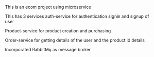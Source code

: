 This is an ecom project using microservice

This has 3 services auth-service for authentication signin and signup of user

Product-service for product creation and purchasing

Order-service for getting details of the user and the product id details

Incorporated RabbitMq as message broker
